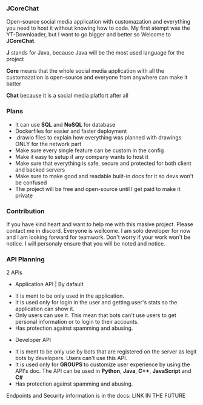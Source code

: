 ### JCoreChat

Open-source social media application with customazation and everything you need to host it without knowing how to code. My first atempt was the YT-Downloader, but I want to go bigger and better so Welcome to **JCoreChat**.

**J** stands for Java, because Java will be the most used language for the project

**Core** means that the whole social media application with all the customazation is open-source and everyone from anywhere can make it batter

**Chat** because it is a social media platfort after all

### Plans

* It can use **SQL** and **NoSQL** for database
* Dockerfiles for easier and faster deployment
* .drawio files to explain how everything was planned with drawings ONLY for the network part
* Make sure every single feature can be custom in the config
* Make it easy to setup if any company wants to host it
* Make sure that everything is safe, secure and protected for both client and backed servers
* Make sure to make good and readable built-in docs for it so devs won't be confused
* The project will be free and open-source until I get paid to make it private

### Contribution

If you have kind heart and want to help me with this masive project. Please contact me in discord. Everyone is wellcome. I am solo developer for now and I am looking forward for teamwork. Don't worry if your work won't be notice. I will personaly ensure that you will be noted and notice.


### API Planning
2 APIs

* Application API | By dafault
- It is ment to be only used in the application.
- It is used only for login in the user and getting user's stats so the application can show it.
- Only users can use it. This mean that bots can't use users to get personal information or to login to their accounts.
- Has protection against spamming and abusing.

* Developer API
- It is ment to be only use by bots that are registered on the server as legit bots by developers. Users can't use this API.
- It is used only for **GROUPS** to customize user experience by using the API's doc. The API can be used in **Python**, **Java**, **C++**, **JavaScript** and **C#**
- Has protection against spamming and abusing.

Endpoints and Security information is in the docs: LINK IN THE FUTURE
